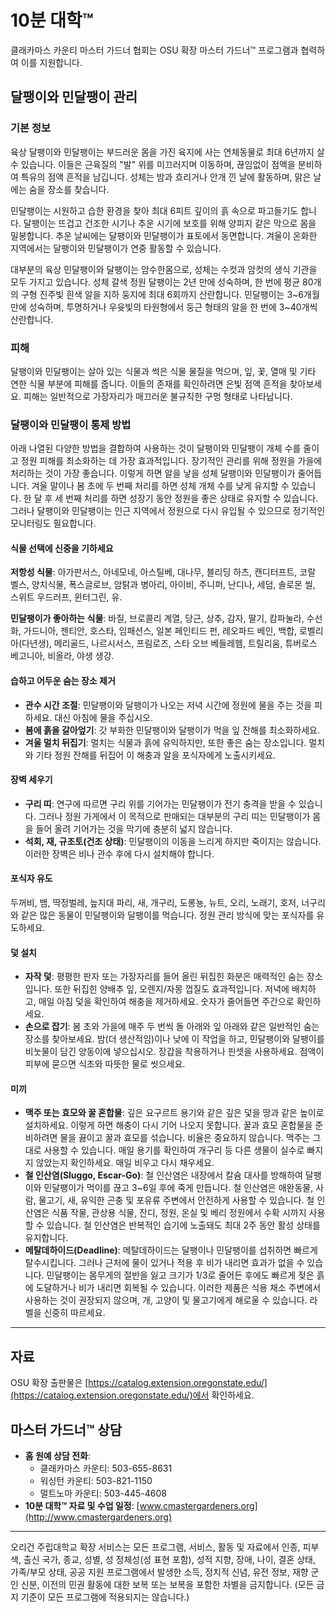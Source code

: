 # 10분 대학™

클래카마스 카운티 마스터 가드너 협회는 OSU 확장 마스터 가드너™ 프로그램과 협력하여 이를 지원합니다.

## 달팽이와 민달팽이 관리

### 기본 정보
육상 달팽이와 민달팽이는 부드러운 몸을 가진 육지에 사는 연체동물로 최대 6년까지 살 수 있습니다. 이들은 근육질의 "발" 위를 미끄러지며 이동하며, 끊임없이 점액을 분비하여 특유의 점액 흔적을 남깁니다. 성체는 밤과 흐리거나 안개 낀 날에 활동하며, 맑은 날에는 숨을 장소를 찾습니다.  

민달팽이는 시원하고 습한 환경을 찾아 최대 6피트 깊이의 흙 속으로 파고들기도 합니다. 달팽이는 뜨겁고 건조한 시기나 추운 시기에 보호를 위해 양피지 같은 막으로 몸을 밀봉합니다. 추운 날씨에는 달팽이와 민달팽이가 표토에서 동면합니다. 겨울이 온화한 지역에서는 달팽이와 민달팽이가 연중 활동할 수 있습니다.

대부분의 육상 민달팽이와 달팽이는 암수한몸으로, 성체는 수컷과 암컷의 생식 기관을 모두 가지고 있습니다. 성체 갈색 정원 달팽이는 2년 만에 성숙하며, 한 번에 평균 80개의 구형 진주빛 흰색 알을 지하 둥지에 최대 6회까지 산란합니다. 민달팽이는 3~6개월 만에 성숙하며, 투명하거나 우윳빛의 타원형에서 둥근 형태의 알을 한 번에 3~40개씩 산란합니다.

### 피해
달팽이와 민달팽이는 살아 있는 식물과 썩은 식물 물질을 먹으며, 잎, 꽃, 열매 및 기타 연한 식물 부분에 피해를 줍니다. 이들의 존재를 확인하려면 은빛 점액 흔적을 찾아보세요. 피해는 일반적으로 가장자리가 매끄러운 불규칙한 구멍 형태로 나타납니다.

### 달팽이와 민달팽이 통제 방법
아래 나열된 다양한 방법을 결합하여 사용하는 것이 달팽이와 민달팽이 개체 수를 줄이고 정원 피해를 최소화하는 데 가장 효과적입니다. 장기적인 관리를 위해 정원을 가을에 처리하는 것이 가장 좋습니다. 이렇게 하면 알을 낳을 성체 달팽이와 민달팽이가 줄어듭니다. 겨울 말이나 봄 초에 두 번째 처리를 하면 성체 개체 수를 낮게 유지할 수 있습니다. 한 달 후 세 번째 처리를 하면 성장기 동안 정원을 좋은 상태로 유지할 수 있습니다. 그러나 달팽이와 민달팽이는 인근 지역에서 정원으로 다시 유입될 수 있으므로 정기적인 모니터링도 필요합니다.

#### 식물 선택에 신중을 기하세요
**저항성 식물**: 아가판서스, 아네모네, 아스틸베, 대나무, 블리딩 하츠, 캔디터프트, 코랄 벨스, 양치식물, 폭스글로브, 암탉과 병아리, 아이비, 주니퍼, 난디나, 세덤, 솔로몬 씰, 스위트 우드러프, 윈터그린, 유.

**민달팽이가 좋아하는 식물**: 바질, 브로콜리 계열, 당근, 상추, 감자, 딸기, 캄파눌라, 수선화, 가드니아, 젠티안, 호스타, 임패션스, 일본 페인티드 펀, 레오파드 베인, 백합, 로벨리아(다년생), 메리골드, 나르시서스, 프림로즈, 스타 오브 베들레헴, 트릴리움, 튜버로스 베고니아, 비올라, 야생 생강.

#### 습하고 어두운 숨는 장소 제거
- **관수 시간 조절**: 민달팽이와 달팽이가 나오는 저녁 시간에 정원에 물을 주는 것을 피하세요. 대신 아침에 물을 주십시오.
- **봄에 흙을 갈아엎기**: 갓 부화한 민달팽이와 달팽이가 먹을 잎 잔해를 최소화하세요.
- **겨울 멀치 뒤집기**: 멀치는 식물과 흙에 유익하지만, 또한 좋은 숨는 장소입니다. 멀치와 기타 정원 잔해를 뒤집어 이 해충과 알을 포식자에게 노출시키세요.

#### 장벽 세우기
- **구리 띠**: 연구에 따르면 구리 위를 기어가는 민달팽이가 전기 충격을 받을 수 있습니다. 그러나 정원 가게에서 이 목적으로 판매되는 대부분의 구리 띠는 민달팽이가 몸을 들어 올려 기어가는 것을 막기에 충분히 넓지 않습니다.
- **석회, 재, 규조토(건조 상태)**: 민달팽이의 이동을 느리게 하지만 죽이지는 않습니다. 이러한 장벽은 비나 관수 후에 다시 설치해야 합니다.

#### 포식자 유도
두꺼비, 뱀, 딱정벌레, 늪지대 파리, 새, 개구리, 도롱뇽, 뉴트, 오리, 노래기, 호저, 너구리와 같은 많은 동물이 민달팽이와 달팽이를 먹습니다. 정원 관리 방식에 맞는 포식자를 유도하세요.

#### 덫 설치
- **자작 덫**: 평평한 판자 또는 가장자리를 들어 올린 뒤집힌 화분은 매력적인 숨는 장소입니다. 또한 뒤집힌 양배추 잎, 오렌지/자몽 껍질도 효과적입니다. 저녁에 배치하고, 매일 아침 덫을 확인하여 해충을 제거하세요. 숫자가 줄어들면 주간으로 확인하세요.
- **손으로 잡기**: 봄 초와 가을에 매주 두 번씩 돌 아래와 잎 아래와 같은 일반적인 숨는 장소를 찾아보세요. 밤(더 생산적임)이나 낮에 이 작업을 하고, 민달팽이와 달팽이를 비눗물이 담긴 양동이에 넣으십시오. 장갑을 착용하거나 핀셋을 사용하세요. 점액이 피부에 묻으면 식초와 따뜻한 물로 씻으세요.

#### 미끼
- **맥주 또는 효모와 꿀 혼합물**: 깊은 요구르트 용기와 같은 깊은 덫을 땅과 같은 높이로 설치하세요. 이렇게 하면 해충이 다시 기어 나오지 못합니다. 꿀과 효모 혼합물을 준비하려면 물을 끓이고 꿀과 효모를 섞습니다. 비율은 중요하지 않습니다. 맥주는 그대로 사용할 수 있습니다. 매일 용기를 확인하여 개구리 등 다른 생물이 실수로 빠지지 않았는지 확인하세요. 매일 비우고 다시 채우세요.
- **철 인산염(Sluggo, Escar-Go)**: 철 인산염은 내장에서 칼슘 대사를 방해하여 달팽이와 민달팽이가 먹이를 끊고 3~6일 후에 죽게 만듭니다. 철 인산염은 애완동물, 사람, 물고기, 새, 유익한 곤충 및 포유류 주변에서 안전하게 사용할 수 있습니다. 철 인산염은 식품 작물, 관상용 식물, 잔디, 정원, 온실 및 베리 정원에서 수확 시까지 사용할 수 있습니다. 철 인산염은 반복적인 습기에 노출돼도 최대 2주 동안 활성 상태를 유지합니다.
- **메탈데하이드(Deadline)**: 메탈데하이드는 달팽이나 민달팽이를 섭취하면 빠르게 탈수시킵니다. 그러나 근처에 물이 있거나 적용 후 비가 내리면 효과가 없을 수 있습니다. 민달팽이는 몸무게의 절반을 잃고 크기가 1/3로 줄어든 후에도 빠르게 젖은 흙에 도달하거나 비가 내리면 회복될 수 있습니다. 이러한 제품은 식용 채소 주변에서 사용하는 것이 권장되지 않으며, 개, 고양이 및 물고기에게 해로울 수 있습니다. 라벨을 신중히 따르세요.

---

## 자료
OSU 확장 출판물은 [https://catalog.extension.oregonstate.edu/](https://catalog.extension.oregonstate.edu/)에서 확인하세요.

## 마스터 가드너™ 상담
- **홈 원예 상담 전화**:  
  - 클래카마스 카운티: 503-655-8631  
  - 워싱턴 카운티: 503-821-1150  
  - 멀트노마 카운티: 503-445-4608  
- **10분 대학™ 자료 및 수업 일정**: [www.cmastergardeners.org](http://www.cmastergardeners.org)

---

오리건 주립대학교 확장 서비스는 모든 프로그램, 서비스, 활동 및 자료에서 인종, 피부색, 출신 국가, 종교, 성별, 성 정체성(성 표현 포함), 성적 지향, 장애, 나이, 결혼 상태, 가족/부모 상태, 공공 지원 프로그램에서 발생한 소득, 정치적 신념, 유전 정보, 재향 군인 신분, 이전의 민권 활동에 대한 보복 또는 보복을 포함한 차별을 금지합니다. (모든 금지 기준이 모든 프로그램에 적용되지는 않습니다.)